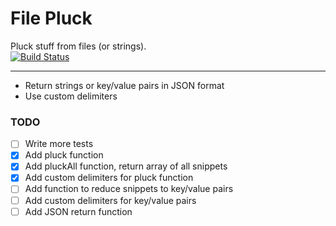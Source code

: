 # File Pluck
Pluck stuff from files (or strings).  
[![Build Status](https://travis-ci.org/iAmNathanJ/file-pluck.svg?branch=master)](https://travis-ci.org/iAmNathanJ/file-pluck)

---

- Return strings or key/value pairs in JSON format
- Use custom delimiters


### TODO
- [ ] Write more tests
- [x] Add pluck function
- [x] Add pluckAll function, return array of all snippets
- [x] Add custom delimiters for pluck function
- [ ] Add function to reduce snippets to key/value pairs
- [ ] Add custom delimiters for key/value pairs
- [ ] Add JSON return function